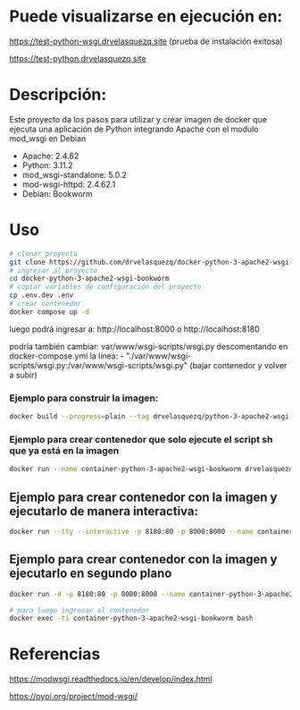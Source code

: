 # Puede visualizarse en ejecución en: 
<a href="https://test-python-wsgi.drvelasquezq.site" target="_blank">https://test-python-wsgi.drvelasquezq.site</a>
(prueba de instalación exitosa)

<a href="https://test-python.drvelasquezq.site" target="_blank">https://test-python.drvelasquezq.site</a>

# Descripción:
Este proyecto da los pasos para utilizar y crear imagen de docker que ejecuta una aplicación de Python integrando Apache con el modulo mod_wsgi en Debian

<ul>
<li>Apache: 2.4.62</li>
<li>Python: 3.11.2</li>
<li>mod_wsgi-standalone: 5.0.2</li>
<li>mod-wsgi-httpd: 2.4.62.1</li>
<li>Debian: Bookworm</li>
</ul>

# Uso

```bash
# clonar proyecto
git clone https://github.com/drvelasquezq/docker-python-3-apache2-wsgi-bookworm.git
# ingresar al proyecto
cd docker-python-3-apache2-wsgi-bookworm
# copiar variables de configuracion del proyecto
cp .env.dev .env
# crear contenedor
docker compose up -d
```

luego podrá ingresar a: http://localhost:8000 o http://localhost:8180

podría también cambiar: var/www/wsgi-scripts/wsgi.py descomentando en docker-compose.yml la línea: - "./var/www/wsgi-scripts/wsgi.py:/var/www/wsgi-scripts/wsgi.py" (bajar contenedor y volver a subir)

### Ejemplo para construir la imagen: 
```bash
docker build --progress=plain --tag drvelasquezq/python-3-apache2-wsgi-bookworm:v1.0 .
```

### Ejemplo para crear contenedor que solo ejecute el script sh que ya está en la imagen
```bash
docker run --name container-python-3-apache2-wsgi-bookworm drvelasquezq/python-3-apache2-wsgi-bookworm:v1.0
```

## Ejemplo para crear contenedor con la imagen y ejecutarlo de manera interactiva:
```bash
docker run --tty --interactive -p 8180:80 -p 8000:8000 --name container-python-3-apache2-wsgi-bookworm drvelasquezq/python-3-apache2-wsgi-bookworm:v1.0 bash
```

## Ejemplo para crear contenedor con la imagen y ejecutarlo en segundo plano
```bash
docker run -d -p 8180:80 -p 8000:8000 --name container-python-3-apache2-wsgi-bookworm drvelasquezq/python-3-apache2-wsgi-bookworm:v1.0
```
```bash
# para luego ingresar al contenedor
docker exec -ti container-python-3-apache2-wsgi-bookworm bash
```

# Referencias
<a href="https://modwsgi.readthedocs.io/en/develop/index.html">https://modwsgi.readthedocs.io/en/develop/index.html</a>

<a href="https://modwsgi.readthedocs.io/en/develop/index.html">https://pypi.org/project/mod-wsgi/</a>
